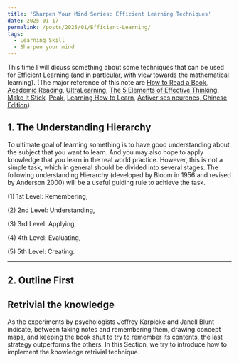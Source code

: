 ```yaml
---
title: 'Sharpen Your Mind Series: Efficient Learning Techniques'
date: 2025-01-17
permalink: /posts/2025/01/Efficient-Learning/
tags:
  - Learning Skill
  - Sharpen your mind
---
```



This time I will dicuss something about some techniques that can be used for Efficient Learning (and in particular, with view towards the mathematical learning). (The major reference of this note are [How to Read a Book](https://www.amazon.com/How-Read-Book-Classic-Intelligent/dp/0671212095/ref=pd_scr_dp_alt_d_d_sccl_3_16/137-4184692-9519920?pd_rd_w=XpGOO&content-id=amzn1.sym.9fbdb2a5-260d-4914-88b2-e8fdbc5ad804&pf_rd_p=9fbdb2a5-260d-4914-88b2-e8fdbc5ad804&pf_rd_r=4TEZE1T33344XQT1ZCCX&pd_rd_wg=wBYWZ&pd_rd_r=335413b1-8fad-4d6b-83aa-9e5fc10fc685&pd_rd_i=0671212095&psc=1), [Academic Reading](https://www.amazon.com/Academic-Reading-8th-Kathleen-McWhorter/dp/0321865820/?_encoding=UTF8&pd_rd_w=4jnzi&content-id=amzn1.sym.bc3ba8d1-5076-4ab7-9ba8-a5c6211e002d&pf_rd_p=bc3ba8d1-5076-4ab7-9ba8-a5c6211e002d&pf_rd_r=137-4184692-9519920&pd_rd_wg=JRySp&pd_rd_r=dc47a1eb-97a1-4f55-ab51-3dfd02f1d446&ref_=aufs_ap_sc_dsk), [UltraLearning](https://www.amazon.com/Ultralearning-Scott-Young-audiobook/dp/B07ST3Z1Q6/ref=sr_1_1?crid=1AL9GCEQ24P3W&dib=eyJ2IjoiMSJ9.VM-rPG7e0RaHU4nP-vgg4tLcl9UzORLHCZvhIvA2v-K93NoKtP_KMaVQCYiVg5HeP6x7bIN5ikCMWlHZzft5uHSBu3GXbtW8w7jXtNbcLvOmLnWVIWNJm3irNSeo4s1fBxFGSxkldHd2WQUvzw_BeSfGLwQlKysCU5AewvnQ9LfbbXRUdN3WOjYzkwmVMMgeTw9HA0O_-b0He_gcGEu1Ew1w30qgiJMSnz_dY1YGwtE.ujJOHfL8hZEeJ1k7RBfPZFb-aeagWUVxr6VunBouf5A&dib_tag=se&keywords=Ultra+Learning&qid=1737107165&sprefix=ultra+learnin%2Caps%2C322&sr=8-1), [The 5 Elements of Effective Thinking](https://www.amazon.com/5-Elements-Effective-Thinking/dp/0691156662/ref=sr_1_1?crid=ZQR307Y114GQ&dib=eyJ2IjoiMSJ9.YV8c7D6hXelQvpd3X4fAnIYl1XipjJ6BwY82azltRTGd34TN1bqFpzlzxE-kaT7ryCezhGyxcol8vN8Kk8TROBK98DIqfvcC9_D0Wmn8WmN54Kx3wjeEYkVtTLuQmaLDQLTtmzi6aGY53qftllfmkO-CJDBJQiSrNcQ_xtoVokHGETPicETkuWJ1YsAMPNIqrMHx_GIxTVi6468jQO7-HyQxZWxfy47cuZLJ53d3TqU.aoR2tdPDBCQJty8w-qWIYM5bnsewWhH101heS2UVJgU&dib_tag=se&keywords=Five+elements+learning&qid=1737125726&s=books&sprefix=five+elements+learnin%2Cstripbooks%2C275&sr=1-1), [Make It Stick](https://www.amazon.com/Make-Stick-Science-Successful-Learning/dp/0674729013/ref=pd_sbs_d_sccl_2_11/137-4184692-9519920?pd_rd_w=Dt3g0&content-id=amzn1.sym.156274ff-6322-443d-8bbf-ab3ed87e382f&pf_rd_p=156274ff-6322-443d-8bbf-ab3ed87e382f&pf_rd_r=GCGPAG9MD75TVVT25FPX&pd_rd_wg=pCUoW&pd_rd_r=208fb95d-5acb-4f9d-8d74-d7952602c54e&pd_rd_i=0674729013&psc=1), [Peak](https://www.amazon.com/Peak-Secrets-New-Science-Expertise/dp/0544947223/ref=pd_scr_dp_alt_d_d_sccl_3_17/137-4184692-9519920?pd_rd_w=XpGOO&content-id=amzn1.sym.9fbdb2a5-260d-4914-88b2-e8fdbc5ad804&pf_rd_p=9fbdb2a5-260d-4914-88b2-e8fdbc5ad804&pf_rd_r=4TEZE1T33344XQT1ZCCX&pd_rd_wg=wBYWZ&pd_rd_r=335413b1-8fad-4d6b-83aa-9e5fc10fc685&pd_rd_i=0544947223&psc=1), [Learning How to Learn](https://www.amazon.com/Learning-How-Learn-Spending-Studying-ebook/dp/B077CRLW9Q/?_encoding=UTF8&pd_rd_w=VzWPb&content-id=amzn1.sym.bc3ba8d1-5076-4ab7-9ba8-a5c6211e002d&pf_rd_p=bc3ba8d1-5076-4ab7-9ba8-a5c6211e002d&pf_rd_r=137-4184692-9519920&pd_rd_wg=CBFmX&pd_rd_r=7c16a311-44f5-411a-94d0-12f3f5682339&ref_=aufs_ap_sc_dsk), [Activer ses neurones, Chinese Edition](https://www.amazon.com/Activer-ses-neurones-apprendre-enseigner-ebook/dp/B0861KKQPC/ref=sr_1_1?crid=1OVIT7QYXHMTH&dib=eyJ2IjoiMSJ9.ttJm8-tzIIPjk9qFUn7QQYSs2l3xYPSNAGJCsLVPyO2x6YYqnl1sLKvmfXxYIl_9FYRpYDn1U11QkqQkwSGBF4r3nmIV7aFU0dVBQEmKTxs.dA0pfqvOfaTlzWz7Ny1iHcEwFgsBG9Uo8HXRkDG3mjA&dib_tag=se&keywords=Activer+SES+Neurones&qid=1737126677&s=digital-text&sprefix=activer+ses+neurones%2Cdigital-text%2C304&sr=1-1)).



## 1. The Understanding Hierarchy

To ultimate goal of learning something is to have good understanding about the subject that you want to learn. And you may also hope to apply knowledge that you learn in the real world practice. However, this is not a simple task, which in general should be divided into several stages.  The following understanding Hierarchy (developed by Bloom in 1956 and revised by Anderson 2000) will be a useful guiding rule to achieve the task. 

(1) 1st Level: Remembering,

(2) 2nd Level: Understanding,

(3) 3rd Level: Applying,

(4) 4th Level: Evaluating,

(5) 5th Level: Creating.


---
## 2. Outline First


## Retrivial the knowledge

As the experiments by psychologists Jeffrey Karpicke and Janell Blunt indicate, between taking notes and remembering them, drawing concept maps, and keeping the book shut to try to remember its contents, the last strategy outperforms the others. In this Section, we try to introduce how to implement the knowledge retrivial technique.

